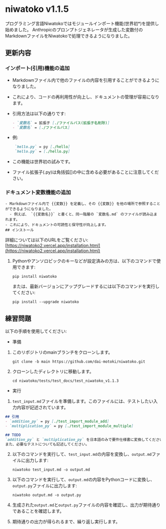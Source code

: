 # niwatoko v1.1.5

プログラミング言語Niwatokoではモジュールインポート機能(世界初*)を提供し始めました。
Anthropicのプロンプトジェネレータが生成した変数付のMarkdownファイルをNiwatokoで処理できるようになりました。

## 更新内容

### インポート(引用)機能の追加
- Markdownファイル内で他のファイルの内容を引用することができるようになりました。
- これにより、コードの再利用性が向上し、ドキュメントの管理が容易になります。

- 引用方法は以下の通りです:
   ```markdown
   - `変数名` = 拡張子 [./ファイルパス(拡張子名削除)]
   - `変数名` = [./ファイルパス]
   ```
- 例:
   ```markdown
    `hello.py` = py [./hello]
    `hello.py` = [./hello.py]
   ```
- この機能は世界初の試みです。
- ファイル拡張子(.py)は角括弧[]の中に含める必要があることに注意してください。

### ドキュメント変数機能の追加
```
- Markdownファイル内で {{変数}} を定義し、その {{変数}} を他の場所で参照することができるようになりました。
  - 例えば、 `{{変数名}}` と書くと、同一階層の `変数名.md` のファイルが読み込まれます。
- これにより、ドキュメントの可読性と保守性が向上します。 
## インストール
```

詳細については以下のURLをご覧ください:
[https://niwatoko2.vercel.app/installation.html](https://niwatoko2.vercel.app/installation.html)


1. Pythonやアンソロピックのキーなどが設定済みの方は、以下のコマンドで使用できます:

   ```
   pip install niwatoko
   ```

   または、最新バージョンにアップグレードするには以下のコマンドを実行してください:
   
   ```
   pip install --upgrade niwatoko
   ```


## 練習問題

以下の手順を使用してください:
- 準備
1. このリポジトリのmainブランチをクローンします。

   ```
   git clone -b main https://github.com/dai-motoki/niwatoko.git
   ```

2. クローンしたディレクトリに移動します。

   ```
   cd niwatoko/tests/test_docs/test_niwatoko_v1.1.3
   ```

- 実行

1. `test_input.md`ファイルを準備します。このファイルには、テストしたい入力内容が記述されています。

```test_input.md
## 引用
- `addition_py` = py [./test_import_module_add]
- `multiplication_py` = py [./test_import_module_multiple]  

## TODO
`addition_py` と `multiplication_py` を日本語のみで要件仕様書に変換してください。
また、必要なテストについても記述してください。
```

2. 以下のコマンドを実行して、`test_input.md`の内容を変換し、`output.md`ファイルに出力します:

   ```
   niwatoko test_input.md -o output.md
   ```

3. 以下のコマンドを実行して、`output.md`の内容をPythonコードに変換し、`output.py`ファイルに出力します:

   ```
   niwatoko output.md -o output.py
   ```

4. 生成された`output.md`と`output.py`ファイルの内容を確認し、出力が期待通りであることを確認します。

5. 期待通りの出力が得られるまで、繰り返し実行します。


